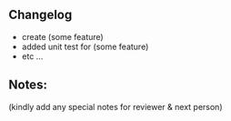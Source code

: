 ## Changelog

- create (some feature)
- added unit test for (some feature)
- etc ...

## Notes:
(kindly add any special notes for reviewer & next person)
